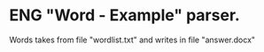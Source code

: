 # ENG "Word - Example" parser.
Words takes from file "wordlist.txt" and writes in file "answer.docx"
